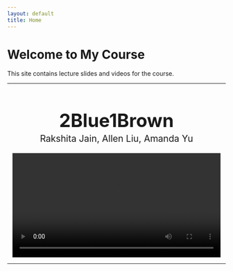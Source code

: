 ```yaml
---
layout: default
title: Home
---
```


# Welcome to My Course

This site contains lecture slides and videos for the course.

---- 

<div style="text-align: center;">
  <h1 style="font-size: 3em; margin-bottom: 0;">2Blue1Brown</h1>
  <p style="font-size: 1.5em; margin-top: 0.2em;">Rakshita Jain, Allen Liu, Amanda Yu</p>

<video width="480" controls>
  <source src="{{ '/assets/videos/2blue1brown.mp4' | relative_url }}" type="video/mp4">
  Your browser does not support the video tag.
</video>
</div>


  <!-- <div style="display: flex; justify-content: center; gap: 1rem; margin-top: 2rem;">
    <iframe width="480" height="270" src="https://www.youtube.com/embed/VIDEO_ID_1" frameborder="0" allowfullscreen></iframe>
    <iframe width="480" height="270" src="https://www.youtube.com/embed/VIDEO_ID_2" frameborder="0" allowfullscreen></iframe>
  </div>
</div> -->

--- 